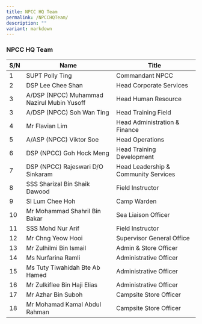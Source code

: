 ```yaml
---
title: NPCC HQ Team
permalink: /NPCCHQTeam/
description: ""
variant: markdown
---
```

### NPCC HQ Team



| S/N | Name | Title |
| -------- | -------- | -------- |
| 1     | SUPT Polly Ting     | Commandant NPCC     |
| 2     | DSP Lee Chee Shan     | Head Corporate Services     |
| 3     | A/DSP (NPCC) Muhammad Nazirul Mubin Yusoff     | Head Human Resource     |
| 3     | A/DSP (NPCC) Soh Wan Ting     | Head Training Field     |
| 4     | Mr Flavian Lim     | Head Administration & Finance     |
| 5     | A/ASP (NPCC) Viktor Soe     | Head Operations     |
| 6     | DSP (NPCC) Goh Hock Meng     | Head Training Development     |
| 7     | DSP (NPCC) Rajeswari D/O Sinkaram     | Head Leadership & Community Services     |
| 8     | SSS Sharizal Bin Shaik Dawood     | Field Instructor     |
| 9     | SI Lum Chee Hoh     | Camp Warden     |
| 10     | Mr Mohammad Shahril Bin Bakar     | Sea Liaison Officer     |
| 11     | SSS Mohd Nur Arif     | Field Instructor     |
| 12     | Mr Chng Yeow Hooi     | Supervisor General Office     |
| 13     | Mr Zulhilmi Bin Ismail     | Admin & Store Officer     |
| 14     | Ms Nurfarina Ramli     | Administrative Officer     |
| 15     | Ms Tuty Tiwahidah Bte Ab Hamed     | Administrative Officer     |
| 16     | Mr Zulkiflee Bin Haji Elias     | Administrative Officer     |
| 17     | Mr Azhar Bin Suboh     | Campsite Store Officer     |
| 18     | Mr Mohamad Kamal Abdul Rahman     | Campsite Store Officer     |